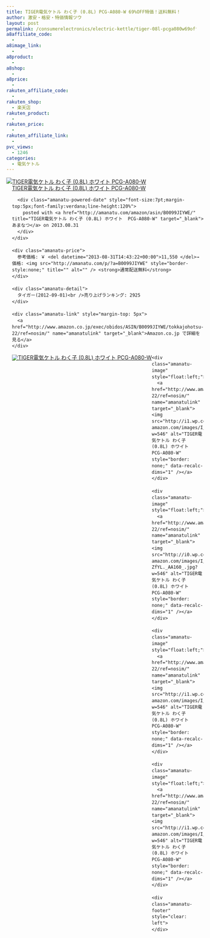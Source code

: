 ```yaml
---
title: TIGER電気ケトル わく子 (0.8L) PCG-A080-W 69%OFF特価！送料無料！
author: 激安・格安・特価情報ツウ
layout: post
permalink: /consumerelectronics/electric-kettle/tiger-08l-pcga080w69off.html
a8affiliate_code:
  - 
a8image_link:
  - 
a8product:
  - 
a8shop:
  - 
a8price:
  - 
rakuten_affiliate_code:
  - 
rakuten_shop:
  - 楽天店
rakuten_product:
  - 
rakuten_price:
  - 
rakuten_affiliate_link:
  - 
pvc_views:
  - 1246
categories:
  - 電気ケトル
---
```

<div class="amanatu-box" style="margin-bottom:0px;">
  <div class="amanatu-image" style="float:left;">
    <a href="http://www.amazon.co.jp/exec/obidos/ASIN/B0099JIYWE/tokkajohotsu-22/ref=nosim/" name="amanatulink" target="_blank"><img src="http://i2.wp.com/ecx.images-amazon.com/images/I/31bgBOBXvuL._SL160_.jpg?w=546" alt="TIGER電気ケトル わく子 (0.8L) ホワイト  PCG-A080-W" style="border: none;" data-recalc-dims="1" /></a>
  </div>
  
  <div class="amanatu-info" style="float:left;margin-left:15px;line-height:120%">
    <div class="amanatu-name" style="margin-bottom:10px;line-height:120%">
      <a href="http://www.amazon.co.jp/exec/obidos/ASIN/B0099JIYWE/tokkajohotsu-22/ref=nosim/" name="amanatulink" target="_blank">TIGER電気ケトル わく子 (0.8L) ホワイト PCG-A080-W</a> 
      
      <div class="amanatu-powered-date" style="font-size:7pt;margin-top:5px;font-family:verdana;line-height:120%">
        posted with <a href="http://amanatu.com/amazon/asin/B0099JIYWE/" title="TIGER電気ケトル わく子 (0.8L) ホワイト  PCG-A080-W" target="_blank">あまなつ</a> on 2013.08.31
      </div>
    </div>
    
    <div class="amanatu-price">
      参考価格: ￥ <del datetime="2013-08-31T14:43:22+00:00">11,550 </del>→ 価格: <img src="http://amanatu.com/p/?a=B0099JIYWE" style="border-style:none;" title="" alt="" /> <strong>通常配送無料</strong>
    </div>
    
    <div class="amanatu-detail">
      タイガー(2012-09-01)<br />売り上げランキング: 2925
    </div>
    
    <div class="amanatu-link" style="margin-top: 5px">
      <a href="http://www.amazon.co.jp/exec/obidos/ASIN/B0099JIYWE/tokkajohotsu-22/ref=nosim/" name="amanatulink" target="_blank">Amazon.co.jp で詳細を見る</a>
    </div>
  </div>
  
  <div class="amanatu-footer" style="clear: left">
  </div>
  
  <div class="amanatu-imageset">
    <div class="amanatu-image" style="float:left;">
      <a href="http://www.amazon.co.jp/exec/obidos/ASIN/B0099JIYWE/tokkajohotsu-22/ref=nosim/" name="amanatulink" target="_blank"><img src="http://i1.wp.com/ecx.images-amazon.com/images/I/4103tAl3cfL._AA160_.jpg?w=546" alt="TIGER電気ケトル わく子 (0.8L) ホワイト  PCG-A080-W" style="border: none;" data-recalc-dims="1" /></a>
    </div>
    
    <div class="amanatu-image" style="float:left;">
      <a href="http://www.amazon.co.jp/exec/obidos/ASIN/B0099JIYWE/tokkajohotsu-22/ref=nosim/" name="amanatulink" target="_blank"><img src="http://i1.wp.com/ecx.images-amazon.com/images/I/41QuNczIPAL._AA160_.jpg?w=546" alt="TIGER電気ケトル わく子 (0.8L) ホワイト  PCG-A080-W" style="border: none;" data-recalc-dims="1" /></a>
    </div>
    
    <div class="amanatu-image" style="float:left;">
      <a href="http://www.amazon.co.jp/exec/obidos/ASIN/B0099JIYWE/tokkajohotsu-22/ref=nosim/" name="amanatulink" target="_blank"><img src="http://i0.wp.com/ecx.images-amazon.com/images/I/414GAx-ZfYL._AA160_.jpg?w=546" alt="TIGER電気ケトル わく子 (0.8L) ホワイト  PCG-A080-W" style="border: none;" data-recalc-dims="1" /></a>
    </div>
    
    <div class="amanatu-image" style="float:left;">
      <a href="http://www.amazon.co.jp/exec/obidos/ASIN/B0099JIYWE/tokkajohotsu-22/ref=nosim/" name="amanatulink" target="_blank"><img src="http://i1.wp.com/ecx.images-amazon.com/images/I/31pS29rN7vL._AA160_.jpg?w=546" alt="TIGER電気ケトル わく子 (0.8L) ホワイト  PCG-A080-W" style="border: none;" data-recalc-dims="1" /></a>
    </div>
    
    <div class="amanatu-image" style="float:left;">
      <a href="http://www.amazon.co.jp/exec/obidos/ASIN/B0099JIYWE/tokkajohotsu-22/ref=nosim/" name="amanatulink" target="_blank"><img src="http://i1.wp.com/ecx.images-amazon.com/images/I/41uH8AbMwnL._AA160_.jpg?w=546" alt="TIGER電気ケトル わく子 (0.8L) ホワイト  PCG-A080-W" style="border: none;" data-recalc-dims="1" /></a>
    </div>
    
    <div class="amanatu-footer" style="clear: left">
    </div>
  </div>
</div>